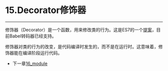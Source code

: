 # 15.Decorator修饰器

---

修饰器（Decorator）是一个函数，用来修改类的行为。这是ES7的一个[提案](https://github.com/wycats/javascript-decorators)，目前Babel转码器已经支持。

修饰器对类的行为的改变，是代码编译时发生的，而不是在运行时。这意味着，修饰器能在编译阶段运行代码。

* 下一章[16_module](https://github.com/oorzc/study-js/blob/master/es6_note/16_module/01.md)
